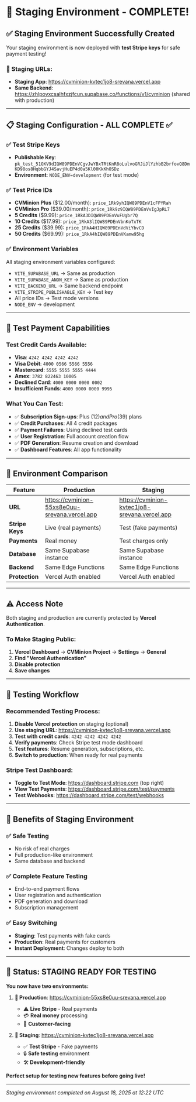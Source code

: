 # 🎯 Staging Environment - COMPLETE!

## ✅ **Staging Environment Successfully Created**

Your staging environment is now deployed with **test Stripe keys** for safe payment testing!

### **🔗 Staging URLs:**
- **Staging App**: https://cvminion-kvtec1jo8-srevana.vercel.app
- **Same Backend**: https://zhlpovxcsalhfxzjfcun.supabase.co/functions/v1/cvminion (shared with production)

---

## 📋 **Staging Configuration - ALL COMPLETE ✅**

### ✅ **Test Stripe Keys**
- **Publishable Key**: `pk_test_51OXV9dIQW89PDEnVCgvJwYBxTRtKnR8oLulvoGRJiJlYzhbB2brfovQ8DmKD98os8HqbbGYJ4SavjHuEP4d0a5Kl00KkKhOSDz`
- **Environment**: `NODE_ENV=development` (for test mode)

### ✅ **Test Price IDs**
- **CVMinion Plus** ($12.00/month): `price_1Rk9yhIQW89PDEnV1cFPYRah`
- **CVMinion Pro** ($39.00/month): `price_1Rk9z9IQW89PDEnVvIgJpRL7`
- **5 Credits** ($9.99): `price_1RkA3DIQW89PDEnVuFUgbr7Q`
- **10 Credits** ($17.99): `price_1RkA3lIQW89PDEnVbnKoTxTK`
- **25 Credits** ($39.99): `price_1RkA4HIQW89PDEnVdViYbvCD`
- **50 Credits** ($69.99): `price_1RkA4hIQW89PDEnVKamw95hg`

### ✅ **Environment Variables**
All staging environment variables configured:
- `VITE_SUPABASE_URL` → Same as production
- `VITE_SUPABASE_ANON_KEY` → Same as production  
- `VITE_BACKEND_URL` → Same backend endpoint
- `VITE_STRIPE_PUBLISHABLE_KEY` → Test key
- All price IDs → Test mode versions
- `NODE_ENV` → development

---

## 🧪 **Test Payment Capabilities**

### **Test Credit Cards Available:**
- **Visa**: `4242 4242 4242 4242`
- **Visa Debit**: `4000 0566 5566 5556`
- **Mastercard**: `5555 5555 5555 4444`
- **Amex**: `3782 822463 10005`
- **Declined Card**: `4000 0000 0000 0002`
- **Insufficient Funds**: `4000 0000 0000 9995`

### **What You Can Test:**
- ✅ **Subscription Sign-ups**: Plus ($12) and Pro ($39) plans
- ✅ **Credit Purchases**: All 4 credit packages
- ✅ **Payment Failures**: Using declined test cards
- ✅ **User Registration**: Full account creation flow
- ✅ **PDF Generation**: Resume creation and download
- ✅ **Dashboard Features**: All app functionality

---

## 🔄 **Environment Comparison**

| Feature | Production | Staging |
|---------|------------|---------|
| **URL** | https://cvminion-55xs8e0uu-srevana.vercel.app | https://cvminion-kvtec1jo8-srevana.vercel.app |
| **Stripe Keys** | Live (real payments) | Test (fake payments) |
| **Payments** | Real money | Test charges only |
| **Database** | Same Supabase instance | Same Supabase instance |
| **Backend** | Same Edge Functions | Same Edge Functions |
| **Protection** | Vercel Auth enabled | Vercel Auth enabled |

---

## ⚠️ **Access Note**

Both staging and production are currently protected by **Vercel Authentication**. 

### **To Make Staging Public:**
1. **Vercel Dashboard** → **CVMinion Project** → **Settings** → **General**
2. **Find "Vercel Authentication"**
3. **Disable protection** 
4. **Save changes**

---

## 🎯 **Testing Workflow**

### **Recommended Testing Process:**
1. **Disable Vercel protection** on staging (optional)
2. **Use staging URL**: https://cvminion-kvtec1jo8-srevana.vercel.app
3. **Test with credit cards**: `4242 4242 4242 4242`
4. **Verify payments**: Check Stripe test mode dashboard
5. **Test features**: Resume generation, subscriptions, etc.
6. **Switch to production**: When ready for real payments

### **Stripe Test Dashboard:**
- **Toggle to Test Mode**: https://dashboard.stripe.com (top right)
- **View Test Payments**: https://dashboard.stripe.com/test/payments
- **Test Webhooks**: https://dashboard.stripe.com/test/webhooks

---

## 🚀 **Benefits of Staging Environment**

### ✅ **Safe Testing**
- No risk of real charges
- Full production-like environment
- Same database and backend

### ✅ **Complete Feature Testing**
- End-to-end payment flows
- User registration and authentication
- PDF generation and download
- Subscription management

### ✅ **Easy Switching**
- **Staging**: Test payments with fake cards
- **Production**: Real payments for customers
- **Instant Deployment**: Changes deploy to both

---

## 🎉 **Status: STAGING READY FOR TESTING**

**You now have two environments:**

1. **🚀 Production**: https://cvminion-55xs8e0uu-srevana.vercel.app
   - ⚠️ **Live Stripe** - Real payments
   - 💳 **Real money** processing
   - 🎯 **Customer-facing**

2. **🧪 Staging**: https://cvminion-kvtec1jo8-srevana.vercel.app  
   - ✅ **Test Stripe** - Fake payments
   - 🔒 **Safe testing** environment
   - 🛠️ **Development-friendly**

**Perfect setup for testing new features before going live!**

---

*Staging environment completed on August 18, 2025 at 12:22 UTC*